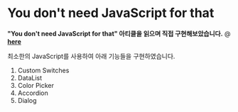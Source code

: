 # You don't need JavaScript for that

**"You don't need JavaScript for that" 아티클을 읽으며 직접 구현해보았습니다.** @ [**here**](https://www.htmhell.dev/adventcalendar/2023/2/)

최소한의 JavaScript를 사용하여 아래 기능들을 구현하였습니다.

1. Custom Switches
2. DataList
3. Color Picker
4. Accordion
5. Dialog
